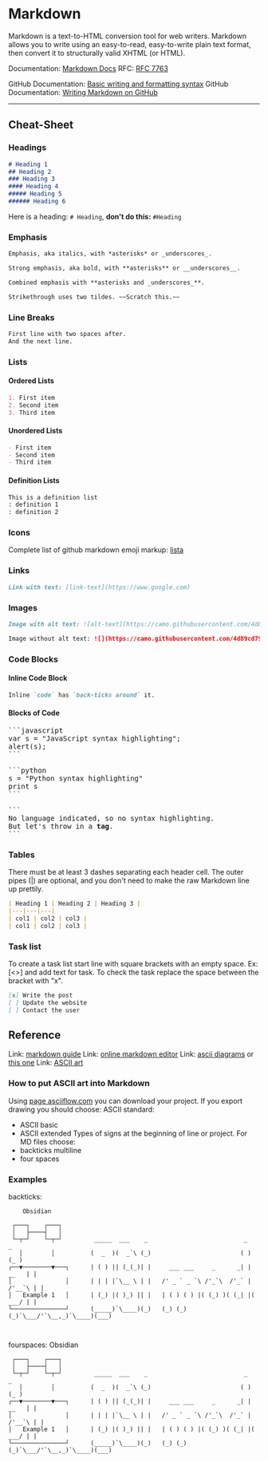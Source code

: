 # Markdown

Markdown is a text-to-HTML conversion tool for web writers. Markdown allows you to write using an easy-to-read, easy-to-write plain text format, then convert it to structurally valid XHTML (or HTML).

Documentation: [Markdown Docs](https://daringfireball.net/projects/markdown/)
RFC: [RFC 7763](https://www.rfc-editor.org/rfc/rfc7763)

GitHub Documentation: [Basic writing and formatting syntax](https://docs.github.com/en/get-started/writing-on-github/getting-started-with-writing-and-formatting-on-github/basic-writing-and-formatting-syntax)
GitHub Documentation: [Writing Markdown on GitHub](https://docs.github.com/en/get-started/writing-on-github)


---
## Cheat-Sheet

### Headings
```markdown
# Heading 1
## Heading 2
### Heading 3
#### Heading 4
##### Heading 5
###### Heading 6
```

Here is a heading: `# Heading`, **don't do this:** `#Heading` 

### Emphasis
```markdown
Emphasis, aka italics, with *asterisks* or _underscores_.

Strong emphasis, aka bold, with **asterisks** or __underscores__.

Combined emphasis with **asterisks and _underscores_**.

Strikethrough uses two tildes. ~~Scratch this.~~
```

### Line Breaks
```markdown
First line with two spaces after.  
And the next line.
```

### Lists

#### Ordered Lists
```markdown
1. First item
2. Second item
3. Third item
```

#### Unordered Lists
```markdown
- First item
- Second item
- Third item
```   

#### Definition Lists
```markdown
This is a definition list
: definition 1
: definition 2
```

### Icons
Complete list of github markdown emoji markup: [lista](https://gist.github.com/rxaviers/7360908)

### Links
```markdown
Link with text: [link-text](https://www.google.com)
```

### Images
```markdown
Image with alt text: ![alt-text](https://camo.githubusercontent.com/4d89cd791580bfb19080f8b0844ba7e1235aa4becc3f43dfd708a769e257d8de/68747470733a2f2f636e642d70726f642d312e73332e75732d776573742d3030342e6261636b626c617a6562322e636f6d2f6e65772d62616e6e6572342d7363616c65642d666f722d6769746875622e6a7067)

Image without alt text: ![](https://camo.githubusercontent.com/4d89cd791580bfb19080f8b0844ba7e1235aa4becc3f43dfd708a769e257d8de/68747470733a2f2f636e642d70726f642d312e73332e75732d776573742d3030342e6261636b626c617a6562322e636f6d2f6e65772d62616e6e6572342d7363616c65642d666f722d6769746875622e6a7067)
```

### Code Blocks

#### Inline Code Block
```markdown
Inline `code` has `back-ticks around` it.
```

#### Blocks of Code
<pre>
```javascript
var s = "JavaScript syntax highlighting";
alert(s);
```
 
```python
s = "Python syntax highlighting"
print s
```
 
```
No language indicated, so no syntax highlighting. 
But let's throw in a <b>tag</b>.
```
</pre>

### Tables

There must be at least 3 dashes separating each header cell.
The outer pipes (|) are optional, and you don't need to make the raw Markdown line up prettily.

```markdown
| Heading 1 | Heading 2 | Heading 3 |
|---|---|---|
| col1 | col2 | col3 |
| col1 | col2 | col3 |
```

### Task list

To create a task list start line with square brackets with an empty space.
Ex: [<>] and add text for task.
To check the task replace the space between the bracket with "x".  

```markdown
[x] Write the post
[ ] Update the website
[ ] Contact the user
```

## Reference

Link: [markdown guide](https://www.markdownguide.org/cheat-sheet)
Link: [online markdown editor](https://dillinger.io/)
Link: [ascii diagrams](https://asciiflow.com/#/) or [this one](https://textik.com/#c3c7fe723e321e4b)
Link: [ASCII art](https://safeimagekit.com/text-to-ascii)

### How to put ASCII art into Markdown
Using [page asciiflow.com](asciiflow.com/#) you can download your project.
If you export drawing you should choose:
ASCII standard:
- ASCII basic
- ASCII extended
Types of signs at the beginning of line or project. For MD files choose:
- backticks multiline
- four spaces
### Examples

backticks:
```
    Obsidian                                                                     
                                                                                 
 ┌───┐    ┌───┐                                                                  
 │   ├────┤   │                                                                  
 └─┬─┘    └─┬─┘         _____  ___    _                           _         _    
   │        │          (  _  )(  _`\ (_)                         ( )       (_ )  
┌──▼────────▼───┐      | ( ) || (_(_)| |     ___ ___     _      _| |   __   | |  
│               │      | | | |`\__ \ | |   /' _ ` _ `\ /'_`\  /'_` | /'__`\ | |  
│   Example 1   │      | (_) |( )_) || |   | ( ) ( ) |( (_) )( (_| |(  ___/ | |  
└───────────────┘      (_____)`\____)(_)   (_) (_) (_)`\___/'`\__,_)`\____)(___) 
                                                                                 
                                                                                 
```

fourspaces:
        Obsidian                                                                     
                                                                                     
     ┌───┐    ┌───┐                                                                  
     │   ├────┤   │                                                                  
     └─┬─┘    └─┬─┘         _____  ___    _                           _         _    
       │        │          (  _  )(  _`\ (_)                         ( )       (_ )  
    ┌──▼────────▼───┐      | ( ) || (_(_)| |     ___ ___     _      _| |   __   | |  
    │               │      | | | |`\__ \ | |   /' _ ` _ `\ /'_`\  /'_` | /'__`\ | |  
    │   Example 1   │      | (_) |( )_) || |   | ( ) ( ) |( (_) )( (_| |(  ___/ | |  
    └───────────────┘      (_____)`\____)(_)   (_) (_) (_)`\___/'`\__,_)`\____)(___) 
                                                                                     
                                                                                     